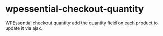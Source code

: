 # wpessential-checkout-quantity
WPEssential checkout quantity add the quantity field on each product to update it via ajax.
